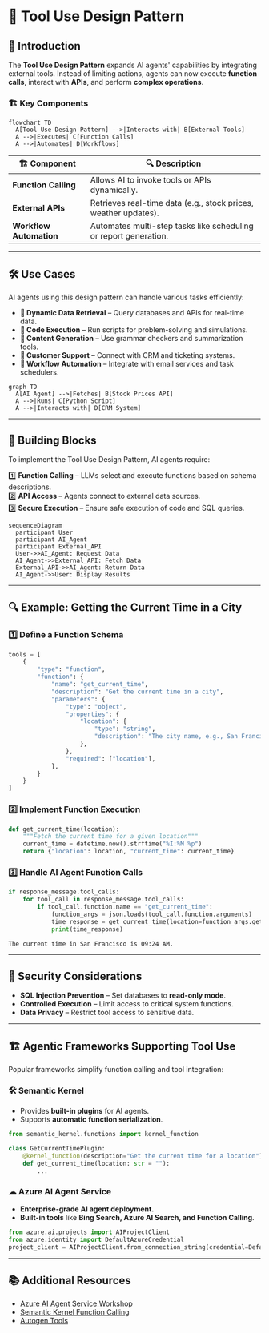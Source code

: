 # 🔧 Tool Use Design Pattern

## 📌 Introduction
The **Tool Use Design Pattern** expands AI agents' capabilities by integrating external tools. Instead of limiting actions, agents can now execute **function calls**, interact with **APIs**, and perform **complex operations**.

### 🏗 **Key Components**
```mermaid
flowchart TD
  A[Tool Use Design Pattern] -->|Interacts with| B[External Tools]
  A -->|Executes| C[Function Calls]
  A -->|Automates| D[Workflows]
```

| 🏗 **Component** | 🔍 **Description** |
|----------------|------------------|
| **Function Calling** | Allows AI to invoke tools or APIs dynamically. |
| **External APIs** | Retrieves real-time data (e.g., stock prices, weather updates). |
| **Workflow Automation** | Automates multi-step tasks like scheduling or report generation. |

---

## 🛠 **Use Cases**
AI agents using this design pattern can handle various tasks efficiently:

- **📡 Dynamic Data Retrieval** – Query databases and APIs for real-time data.
- **🔢 Code Execution** – Run scripts for problem-solving and simulations.
- **📝 Content Generation** – Use grammar checkers and summarization tools.
- **🤖 Customer Support** – Connect with CRM and ticketing systems.
- **🔄 Workflow Automation** – Integrate with email services and task schedulers.

```mermaid
graph TD
  A[AI Agent] -->|Fetches| B[Stock Prices API]
  A -->|Runs| C[Python Script]
  A -->|Interacts with| D[CRM System]
```

---

## 🔧 **Building Blocks**
To implement the Tool Use Design Pattern, AI agents require:

1️⃣ **Function Calling** – LLMs select and execute functions based on schema descriptions.  
2️⃣ **API Access** – Agents connect to external data sources.  
3️⃣ **Secure Execution** – Ensure safe execution of code and SQL queries.  

```mermaid
sequenceDiagram
  participant User
  participant AI_Agent
  participant External_API
  User->>AI_Agent: Request Data
  AI_Agent->>External_API: Fetch Data
  External_API->>AI_Agent: Return Data
  AI_Agent->>User: Display Results
```

---

## 🔍 **Example: Getting the Current Time in a City**
### 1️⃣ **Define a Function Schema**
```python
tools = [
    {
        "type": "function",
        "function": {
            "name": "get_current_time",
            "description": "Get the current time in a city",
            "parameters": {
                "type": "object",
                "properties": {
                    "location": {
                        "type": "string",
                        "description": "The city name, e.g., San Francisco",
                    },
                },
                "required": ["location"],
            },
        }
    }
]
```

### 2️⃣ **Implement Function Execution**
```python
def get_current_time(location):
    """Fetch the current time for a given location"""
    current_time = datetime.now().strftime("%I:%M %p")
    return {"location": location, "current_time": current_time}
```

### 3️⃣ **Handle AI Agent Function Calls**
```python
if response_message.tool_calls:
    for tool_call in response_message.tool_calls:
        if tool_call.function.name == "get_current_time":
            function_args = json.loads(tool_call.function.arguments)
            time_response = get_current_time(location=function_args.get("location"))
            print(time_response)
```

```bash
The current time in San Francisco is 09:24 AM.
```

---

## 🔐 **Security Considerations**
- **SQL Injection Prevention** – Set databases to **read-only mode**.
- **Controlled Execution** – Limit access to critical system functions.
- **Data Privacy** – Restrict tool access to sensitive data.

---

## 🏗 **Agentic Frameworks Supporting Tool Use**
Popular frameworks simplify function calling and tool integration:

### 🛠 **Semantic Kernel**
- Provides **built-in plugins** for AI agents.
- Supports **automatic function serialization**.

```python
from semantic_kernel.functions import kernel_function

class GetCurrentTimePlugin:
    @kernel_function(description="Get the current time for a location")
    def get_current_time(location: str = ""):
        ...
```

### ☁ **Azure AI Agent Service**
- **Enterprise-grade AI agent deployment.**
- **Built-in tools** like **Bing Search, Azure AI Search, and Function Calling**.

```python
from azure.ai.projects import AIProjectClient
from azure.identity import DefaultAzureCredential
project_client = AIProjectClient.from_connection_string(credential=DefaultAzureCredential())
```

---

## 📚 **Additional Resources**
- [Azure AI Agent Service Workshop](https://microsoft.github.io/build-your-first-agent-with-azure-ai-agent-service-workshop/)
- [Semantic Kernel Function Calling](https://learn.microsoft.com/semantic-kernel/concepts/ai-services/chat-completion/function-calling/)
- [Autogen Tools](https://microsoft.github.io/autogen/dev/user-guide/core-user-guide/components/tools.html)